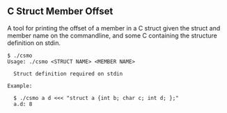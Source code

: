 C Struct Member Offset
----------------------

A tool for printing the offset of a member in a C struct given the struct and
member name on the commandline, and some C containing the structure definition
on stdin.

```
$ ./csmo
Usage: ./csmo <STRUCT NAME> <MEMBER NAME>

  Struct definition required on stdin

Example:

  $ ./csmo a d <<< "struct a {int b; char c; int d; };"
  a.d: 8
```
